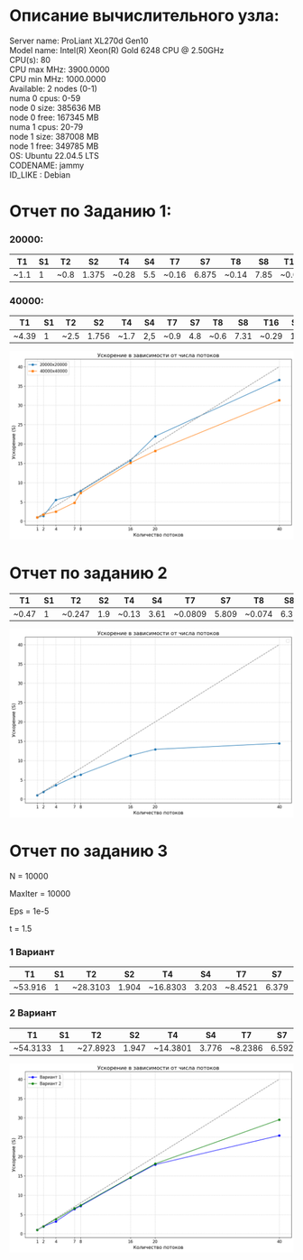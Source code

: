 # Описание вычислительного узла:
Server name: ProLiant XL270d Gen10  
Model name: Intel(R) Xeon(R) Gold 6248 CPU @ 2.50GHz  
CPU(s): 80  
CPU max MHz: 3900.0000  
CPU min MHz: 1000.0000  
Available: 2 nodes (0-1)  
numa 0 cpus: 0-59  
node 0 size: 385636 MB  
node 0 free: 167345 MB  
numa 1 cpus: 20-79  
node 1 size: 387008 MB  
node 1 free: 349785 MB  
OS: Ubuntu 22.04.5 LTS  
CODENAME: jammy  
ID_LIKE : Debian  

# Отчет по Заданию 1:

### 20000:

| T1  | S1  | T2   | S2   | T4   | S4   | T7   | S7    | T8   | S8    | T16  | S16   | T20  | S20   | T40  | S40   |
|-----|-----|------|------|------|------|------|-------|------|-------|------|-------|------|-------|------|-------|
| ~1.1 | 1   | ~0.8  | 1.375| ~0.28 | 5.5  | ~0.16 | 6.875 | ~0.14 | 7.85  | ~0.07 | 15.7  | ~0.05 | 22    | ~0.03 | 36.6 |

### 40000:
| T1  | S1  | T2   | S2   | T4   | S4   | T7   | S7    | T8   | S8    | T16  | S16   | T20  | S20   | T40  | S40   |
|-----|-----|------|------|------|------|------|-------|------|-------|------|-------|------|-------|------|-------|
|~4.39 |1|~2.5 |1.756| ~1.7|2,5| ~0.9 |4.8|~0.6 |7.31| ~0.29|15.1|~0.24|18,2|~0.14|31.3|

![alt text](img/image.png)

# Отчет по заданию 2
| T1  | S1  | T2   | S2   | T4   | S4   | T7   | S7    | T8   | S8    | T16  | S16   | T20  | S20   | T40  | S40   |
|-----|-----|------|------|------|------|------|-------|------|-------|------|-------|------|-------|------|-------|
|~0.47|1|~0.247|1.9|~0.13|3.61|~0.0809|5.809|~0.074|6.35|~0.0416|11.29|~0.0364|12.91|~0.0325|14.461|

![alt text](img/image1.png)

# Отчет по заданию 3

N = 10000

MaxIter = 10000

Eps = 1e-5

t = 1.5

### 1 Вариант

| T1  | S1  | T2   | S2   | T4   | S4   | T7   | S7    | T8   | S8    | T16  | S16   | T20  | S20   | T40  | S40   |
|-----|-----|------|------|------|------|------|-------|------|-------|------|-------|------|-------|------|-------|
|~53.916|1|~28.3103|1.904|~16.8303|3.203|~8.4521|6.379|~7.45906|7.22|~3.72083|14.4903|~3.00962|17.914|~2.11936|25.439|

### 2 Вариант

| T1  | S1  | T2   | S2   | T4   | S4   | T7   | S7    | T8   | S8    | T16  | S16   | T20  | S20   | T40  | S40   |
|-----|-----|------|------|------|------|------|-------|------|-------|------|-------|------|-------|------|-------|
|~54.3133|1|~27.8923|1.947|~14.3801|3.776|~8.2386|6.592|~7.36419|7.375|~3.72208|14.592|~2.99563|18.1308|~1.83907|29.533|

![alt text](img/image2.png)
